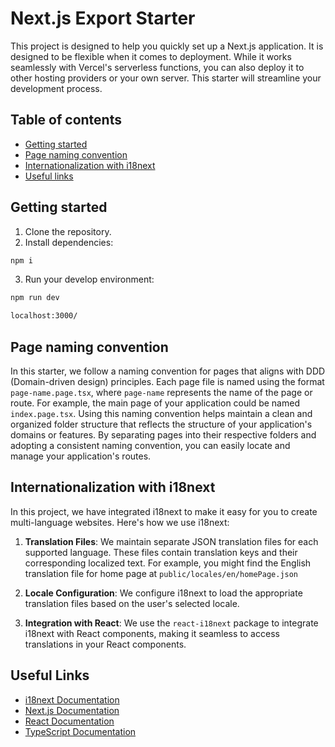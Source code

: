 # Next.js Export Starter

This project is designed to help you quickly set up a Next.js application.
It is designed to be flexible when it comes to deployment. While it works seamlessly with Vercel's serverless functions, you can also deploy it to other hosting providers or your own server.
This starter will streamline your development process.


## Table of contents
* [Getting started](#getting-started)
* [Page naming convention](#page-naming-convention)
* [Internationalization with i18next](#internationalization-with-i18next)
* [Useful links](#useful-links)


## Getting started

1. Clone the repository.
2. Install dependencies: 

```sh
npm i
```

3. Run your develop environment:

```sh
npm run dev
```

```sh
localhost:3000/
```

## Page naming convention

In this starter, we follow a naming convention for pages that aligns with DDD (Domain-driven design) principles. Each page file is named using the format `page-name.page.tsx`, where `page-name` represents the name of the page or route. For example, the main page of your application could be named `index.page.tsx`.
Using this naming convention helps maintain a clean and organized folder structure that reflects the structure of your application's domains or features. By separating pages into their respective folders and adopting a consistent naming convention, you can easily locate and manage your application's routes.


## Internationalization with i18next

In this project, we have integrated i18next to make it easy for you to create multi-language websites. Here's how we use i18next:

1. **Translation Files**: We maintain separate JSON translation files for each supported language. These files contain translation keys and their corresponding localized text.
   For example, you might find the English translation file for home page at `public/locales/en/homePage.json`

2. **Locale Configuration**: We configure i18next to load the appropriate translation files based on the user's selected locale.

3. **Integration with React**: We use the `react-i18next` package to integrate i18next with React components, making it seamless to access translations in your React components.

## Useful Links

- [i18next Documentation](https://www.i18next.com/)
- [Next.js Documentation](https://nextjs.org/docs)
- [React Documentation](https://reactjs.org/docs)
- [TypeScript Documentation](https://www.typescriptlang.org/docs)
